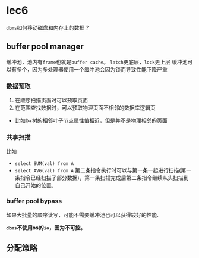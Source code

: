 # lec6

`dbms`如何移动磁盘和内存上的数据？

## buffer pool manager
缓冲池，池内有`frame`也就是`buffer cache`。
`latch`更底层，`lock`更上层
缓冲池可以有多个，因为多处理器使用一个缓冲池会因为锁而导致性能下降严重

### 数据预取
1. 在顺序扫描页面时可以预取页面
2. 在范围查找数据时，可以预取物理页面不相邻的数据库逻辑页
  - 比如b+树的相邻叶子节点属性值相近，但是并不是物理相邻的页面

### 共享扫描
比如
- `select SUM(val) from A`
- `select AVG(val) from A`
第二条指令执行时可以与第一条一起进行扫描(第一条指令已经扫描了部分数据)，第一条扫描完成后第二条指令继续从头扫描到自己开始的位置。

### buffer pool bypass
如果大批量的顺序读写，可能不需要缓冲池也可以获得较好的性能.

**`dbms`不使用os的`io`，因为不可控。**
## 分配策略